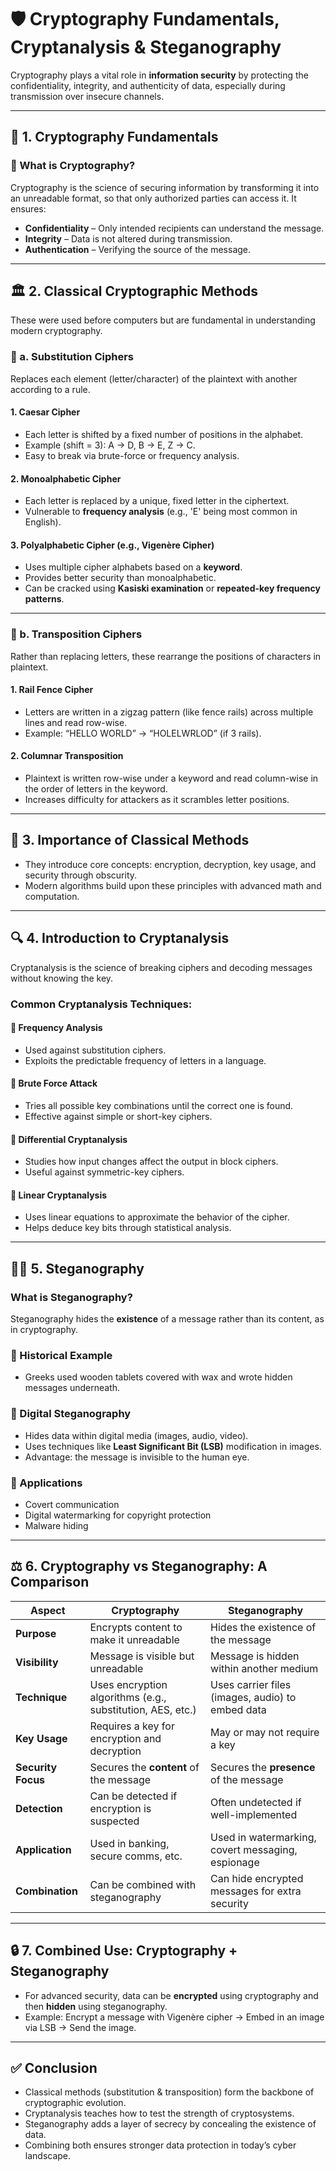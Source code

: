 
# 🛡️ **Cryptography Fundamentals, Cryptanalysis & Steganography**

Cryptography plays a vital role in **information security** by protecting the confidentiality, integrity, and authenticity of data, especially during transmission over insecure channels.

---

## 🔐 **1. Cryptography Fundamentals**

### 🔸 What is Cryptography?

Cryptography is the science of securing information by transforming it into an unreadable format, so that only authorized parties can access it. It ensures:

* **Confidentiality** – Only intended recipients can understand the message.
* **Integrity** – Data is not altered during transmission.
* **Authentication** – Verifying the source of the message.

---

## 🏛️ **2. Classical Cryptographic Methods**

These were used before computers but are fundamental in understanding modern cryptography.

### 📌 a. Substitution Ciphers

Replaces each element (letter/character) of the plaintext with another according to a rule.

#### 1. **Caesar Cipher**

* Each letter is shifted by a fixed number of positions in the alphabet.
* Example (shift = 3): A → D, B → E, Z → C.
* Easy to break via brute-force or frequency analysis.

#### 2. **Monoalphabetic Cipher**

* Each letter is replaced by a unique, fixed letter in the ciphertext.
* Vulnerable to **frequency analysis** (e.g., 'E' being most common in English).

#### 3. **Polyalphabetic Cipher (e.g., Vigenère Cipher)**

* Uses multiple cipher alphabets based on a **keyword**.
* Provides better security than monoalphabetic.
* Can be cracked using **Kasiski examination** or **repeated-key frequency patterns**.

---

### 📌 b. Transposition Ciphers

Rather than replacing letters, these rearrange the positions of characters in plaintext.

#### 1. **Rail Fence Cipher**

* Letters are written in a zigzag pattern (like fence rails) across multiple lines and read row-wise.
* Example: “HELLO WORLD” → “HOLELWRLOD” (if 3 rails).

#### 2. **Columnar Transposition**

* Plaintext is written row-wise under a keyword and read column-wise in the order of letters in the keyword.
* Increases difficulty for attackers as it scrambles letter positions.

---

## 🔑 **3. Importance of Classical Methods**

* They introduce core concepts: encryption, decryption, key usage, and security through obscurity.
* Modern algorithms build upon these principles with advanced math and computation.

---

## 🔍 **4. Introduction to Cryptanalysis**

Cryptanalysis is the science of breaking ciphers and decoding messages without knowing the key.

### Common Cryptanalysis Techniques:

#### 🔹 Frequency Analysis

* Used against substitution ciphers.
* Exploits the predictable frequency of letters in a language.

#### 🔹 Brute Force Attack

* Tries all possible key combinations until the correct one is found.
* Effective against simple or short-key ciphers.

#### 🔹 Differential Cryptanalysis

* Studies how input changes affect the output in block ciphers.
* Useful against symmetric-key ciphers.

#### 🔹 Linear Cryptanalysis

* Uses linear equations to approximate the behavior of the cipher.
* Helps deduce key bits through statistical analysis.

---

## 🕵️‍♂️ **5. Steganography**

### What is Steganography?

Steganography hides the **existence** of a message rather than its content, as in cryptography.

### 🔹 Historical Example

* Greeks used wooden tablets covered with wax and wrote hidden messages underneath.

### 🔹 Digital Steganography

* Hides data within digital media (images, audio, video).
* Uses techniques like **Least Significant Bit (LSB)** modification in images.
* Advantage: the message is invisible to the human eye.

### 🔹 Applications

* Covert communication
* Digital watermarking for copyright protection
* Malware hiding

---

## ⚖️ **6. Cryptography vs Steganography: A Comparison**

| Aspect             | **Cryptography**                                           | **Steganography**                                 |
| ------------------ | ---------------------------------------------------------- | ------------------------------------------------- |
| **Purpose**        | Encrypts content to make it unreadable                     | Hides the existence of the message                |
| **Visibility**     | Message is visible but unreadable                          | Message is hidden within another medium           |
| **Technique**      | Uses encryption algorithms (e.g., substitution, AES, etc.) | Uses carrier files (images, audio) to embed data  |
| **Key Usage**      | Requires a key for encryption and decryption               | May or may not require a key                      |
| **Security Focus** | Secures the **content** of the message                     | Secures the **presence** of the message           |
| **Detection**      | Can be detected if encryption is suspected                 | Often undetected if well-implemented              |
| **Application**    | Used in banking, secure comms, etc.                        | Used in watermarking, covert messaging, espionage |
| **Combination**    | Can be combined with steganography                         | Can hide encrypted messages for extra security    |

---

## 🔒 **7. Combined Use: Cryptography + Steganography**

* For advanced security, data can be **encrypted** using cryptography and then **hidden** using steganography.
* Example: Encrypt a message with Vigenère cipher → Embed in an image via LSB → Send the image.

---

## ✅ **Conclusion**

* Classical methods (substitution & transposition) form the backbone of cryptographic evolution.
* Cryptanalysis teaches how to test the strength of cryptosystems.
* Steganography adds a layer of secrecy by concealing the existence of data.
* Combining both ensures stronger data protection in today’s cyber landscape.

